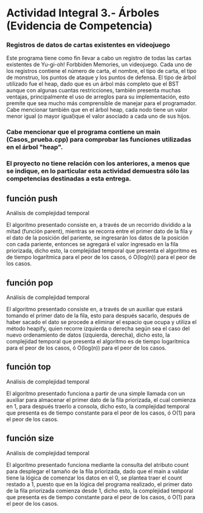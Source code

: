 # Actividad Integral 3.- Árboles (Evidencia de Competencia)

### Registros de datos de cartas existentes en videojuego

Este programa tiene como fin llevar a cabo un registro de todas las cartas existentes de Yu-gi-oh! Forbbiden Memories, un videojuego. Cada uno de los registros contiene el número de carta, el nombre, el tipo de carta, el tipo de monstruo, los puntos de ataque y los puntos de defensa. El tipo de árbol utilizado fue el heap, dado que es un árbol más completo que el BST aunque con algunas cuantas restricciones, también presenta muchas ventajas, principalmente el uso de arreglos para su implementación, esto premite que sea mucho más comprensible de manejar para el programador. Cabe mencionar también que en el árbol heap, cada nodo tiene un valor menor igual (o mayor igual)que el valor asociado a cada uno de sus hijos.

### Cabe mencionar que el programa contiene un main (Casos_prueba.cpp) para comprobar las funciones utilizadas en el árbol "heap".

### El proyecto no tiene relación con los anteriores, a menos que se indique, en lo particular esta actividad demuestra sólo las competencias destinadas a esta entrega.

## función push

Análisis de complejidad temporal

El algoritmo presentado consiste en, a través de un recorrido dividido a la mitad (función parent), mientras se recorra entre el primer dato de la fila y el dato de la posición del pariente, se ingresarán los datos de la posición con cada pariente, entonces se agregará el valor ingresado en la fila priorizada, dicho esto, la complejidad temporal que presenta el algoritmo es de tiempo logarítmica para el peor de los casos, ó O(log(n)) para el peor de los casos.

## función pop

Análisis de complejidad temporal

El algoritmo presentado consiste en, a través de un auxiliar que estará tomando el primer dato de la fila, esto para después sacarlo, después de haber sacado el dato se procede a eliminar el espacio que ocupa y utiliza el método heapify, quien recorre izquierda o derecha según sea el caso del nuevo ordenamiento de datos (izquierda, derecha), dicho esto, la complejidad temporal que presenta el algoritmo es de tiempo logarítmica para el peor de los casos, ó O(log(n)) para el peor de los casos.

## función top

Análisis de complejidad temporal

El algoritmo presentado funciona a partir de una simple llamada con un auxiliar para almacenar el primer dato de la fila priorizada, el cual comienza en 1, para después traerlo a consola, dicho esto, la complejidad temporal que presenta es de tiempo constante para el peor de los casos, ó O(1) para el peor de los casos.

## función size

Análisis de complejidad temporal

El algoritmo presentado funciona mediante la consulta del atributo count para desplegar el tamaño de la fila priorizada, dado que el main a validar tiene la lógica de comenzar los datos en el 0, se plantea traer el count restado a 1, puesto que en la lógica del programa realizado, el primer dato de la fila priorizada comienza desde 1, dicho esto, la complejidad temporal que presenta es de tiempo constante para el peor de los casos, ó O(1) para el peor de los casos.
